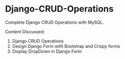 # Django-CRUD-Operations

<p>Complete Django CRUD Operations with MySQL.<p>

Content Discussed:

<ol>
  <li>Django CRUD Operations</li>
  <li>Design Django Form with Bootstrap and Crispy forms</li>
  <li>Display DropDown in Django Form</li>
</ol>
